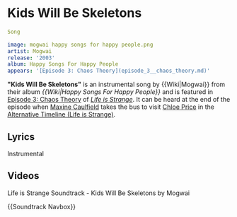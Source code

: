 #  Kids Will Be Skeletons 

```yaml
Song

image: mogwai happy songs for happy people.png
artist: Mogwai
release: '2003'
album: Happy Songs For Happy People
appears: '[Episode 3: Chaos Theory](episode_3__chaos_theory.md)'
```

**"Kids Will Be Skeletons"** is an instrumental song by {{Wiki|Mogwai}} from their album *{{Wiki|Happy Songs For Happy People}}* and is featured in [Episode 3: Chaos Theory](episode_3.md) of *[Life is Strange](life_is_strange.md)*. It can be heard at the end of the episode when [Maxine Caulfield](max_caulfield.md) takes the bus to visit [Chloe Price](chloe_price.md) in the [Alternative Timeline (Life is Strange)](alternative_timeline.md).

##  Lyrics 
Instrumental

##  Videos 
 
Life is Strange Soundtrack - Kids Will Be Skeletons by Mogwai

{{Soundtrack Navbox}}

